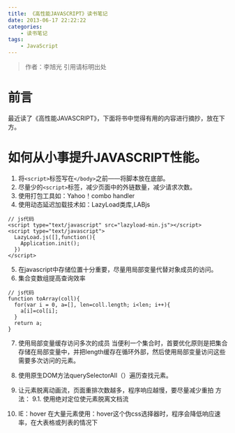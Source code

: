 ```yaml
---
title: 《高性能JAVASCRIPT》读书笔记
date: 2013-06-17 22:22:22
categories: 
	- 读书笔记
tags: 
	- JavaScript
---
```

> 作者：李旭光
> 引用请标明出处


# 前言

最近读了《高性能JAVASCRIPT》，下面将书中觉得有用的内容进行摘抄，放在下方。
# 如何从小事提升JAVASCRIPT性能。
1. 将`<script>`标签写在`</body>`之前——将脚本放在底部。
2. 尽量少的`<script>`标签，减少页面中的外链数量，减少请求次数。
3. 使用打包工具如：Yahoo！combo handler
4. 使用动态延迟加载技术如：LazyLoad类库,LABjs
```
// js代码
<script type="text/javascript" src="lazyload-min.js"></script>
<script type="text/javascript">
  LazyLoad.js([],function(){
    Application.init();
  })
</script>
```
5. 在javascript中存储位置十分重要，尽量用局部变量代替对象成员的访问。
6. 集合变数组提高查询效率
```
// js代码
function toArray(coll){
  for(var i = 0, a=[], len=coll.length; i<len; i++){
    a[i]=col[i];
  }
  return a;
}
```
7. 使用局部变量缓存访问多次的成员
当便利一个集合时，首要优化原则是把集合存储在局部变量中，并把length缓存在循环外部，然后使用局部变量访问这些需要多次访问的元素。
8. 使用原生DOM方法querySelectorAll（）遍历查找元素。

9. 让元素脱离动画流，页面重排次数越多，程序响应越慢，要尽量减少重拍
方法：
  9.1. 使用绝对定位使元素脱离文档流

10. IE：hover
在大量元素使用：hover这个伪css选择器时，程序会降低响应速率，在大表格或列表的情况下